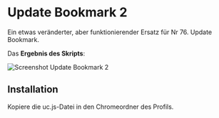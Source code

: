 # Update Bookmark 2
Ein etwas veränderter, aber funktionierender Ersatz für Nr 76. Update Bookmark.

Das **Ergebnis des Skripts**:

![Screenshot Update Bookmark 2](https://github.com/ardiman/userChrome.js/raw/master/updatebookmark2/scr_updatebookmark2.png)

## Installation
Kopiere die uc.js-Datei in den Chromeordner des Profils.

